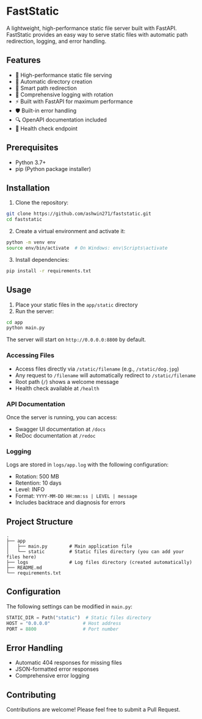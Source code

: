 # FastStatic

A lightweight, high-performance static file server built with FastAPI. FastStatic provides an easy way to serve static files with automatic path redirection, logging, and error handling.

## Features

- 🚀 High-performance static file serving
- 📁 Automatic directory creation
- 🔄 Smart path redirection
- 📝 Comprehensive logging with rotation
- ⚡ Built with FastAPI for maximum performance
- 🛡️ Built-in error handling
- 🔍 OpenAPI documentation included
- 💓 Health check endpoint

## Prerequisites

- Python 3.7+
- pip (Python package installer)

## Installation

1. Clone the repository:

```bash
git clone https://github.com/ashwin271/faststatic.git
cd faststatic
```

2. Create a virtual environment and activate it:

```bash
python -m venv env
source env/bin/activate  # On Windows: env\Scripts\activate
```

3. Install dependencies:

```bash
pip install -r requirements.txt
```

## Usage

1. Place your static files in the `app/static` directory
2. Run the server:

```bash
cd app
python main.py
```

The server will start on `http://0.0.0.0:8800` by default.

### Accessing Files

- Access files directly via `/static/filename` (e.g., `/static/dog.jpg`)
- Any request to `/filename` will automatically redirect to `/static/filename`
- Root path (`/`) shows a welcome message
- Health check available at `/health`

### API Documentation

Once the server is running, you can access:

- Swagger UI documentation at `/docs`
- ReDoc documentation at `/redoc`

### Logging

Logs are stored in `logs/app.log` with the following configuration:

- Rotation: 500 MB
- Retention: 10 days
- Level: INFO
- Format: `YYYY-MM-DD HH:mm:ss | LEVEL | message`
- Includes backtrace and diagnosis for errors

## Project Structure

```
.
├── app
│   ├── main.py        # Main application file
│   └── static         # Static files directory (you can add your files here)
├── logs               # Log files directory (created automatically)
├── README.md
└── requirements.txt
```

## Configuration

The following settings can be modified in `main.py`:

```python
STATIC_DIR = Path("static")  # Static files directory
HOST = "0.0.0.0"            # Host address
PORT = 8800                 # Port number
```

## Error Handling

- Automatic 404 responses for missing files
- JSON-formatted error responses
- Comprehensive error logging

## Contributing

Contributions are welcome! Please feel free to submit a Pull Request.
